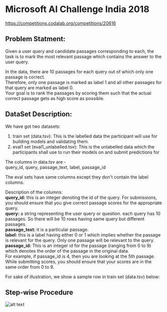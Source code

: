 # Microsoft AI Challenge India 2018
https://competitions.codalab.org/competitions/20616

## Problem Statment:
Given a user query and candidate passages corresponding to each, the task is to mark the most relevant passage which contains the answer to the user query.

In the data, there are 10 passages for each query out of which only one passage is correct.  
Therefore, only one passage is marked as label 1 and all other passages for that query are marked as label 0.  
Your goal is to rank the passages by scoring them such that the actual correct passage gets as high score as possible.

## DataSet Description:
We have got two datasets:
1. train set (data.tsv): This is the labelled data the participant will use for building models and validating them.
2. eval1 set (eval1_unlabelled.tsv): This is the unlabelled data which the participants shall use to run their models on and submit predictions for

The columns in data.tsv are -   
query_id, query, passage_text, label, passage_id  

The eval sets have same columns except they don't contain the label columns.

Description of the columns:  
**query_id:** this is an integer denoting the id of the query. For submissions, you should ensure that you give correct passage scores for the appropriate query.  
**query:** a string representing the user query or question. each query has 10 passages. So there will be 10 rows having same query but different passages.  
**passage_text:** it is a particular passage.  
**label:** this is a label having either 0 or 1 which implies whether the passage is relevant for the query. Only one passage will be relevant to the query.   
**passage_id:** This is an integer id for the passage (ranging from 0 to 9) which denotes the order of the passage in the original data.   
For example, if passage_id is 4, then you are looking at the 5th passage. While submitting scores, you should ensure that your scores are in the same order from 0 to 9.  

For sake of illustration, we show a sample row in train set (data.tsv) below:

## Step-wise Procedure
![alt text](https://github.com/deepdreamers2018/ms_aichallenge/blob/master/MS_AI_code_flow.png)
